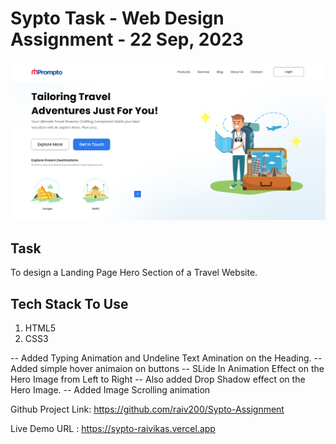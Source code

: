 # Sypto Task - Web Design Assignment - 22 Sep, 2023

![Travel Design Figma File](./images/sypto__travel__web__design__image.png)

## Task

To design a Landing Page Hero Section of a  Travel Website.

## Tech Stack To Use

1. HTML5
2. CSS3

-- Added Typing Animation and Undeline Text Amination on the Heading.
-- Added simple hover animaion on buttons
-- SLide In Animation Effect on the Hero Image from Left to Right
-- Also added Drop Shadow effect on the Hero Image.
-- Added Image Scrolling animation

Github Project Link: https://github.com/raiv200/Sypto-Assignment

Live Demo URL : https://sypto-raivikas.vercel.app